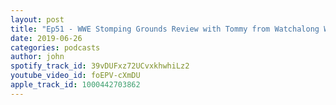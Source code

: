 ```yaml
---
layout: post
title: "Ep51 - WWE Stomping Grounds Review with Tommy from Watchalong Wrestling"
date: 2019-06-26
categories: podcasts
author: john
spotify_track_id: 39vDUFxz72UCvxkhwhiLz2
youtube_video_id: foEPV-cXmDU
apple_track_id: 1000442703862
---
```

